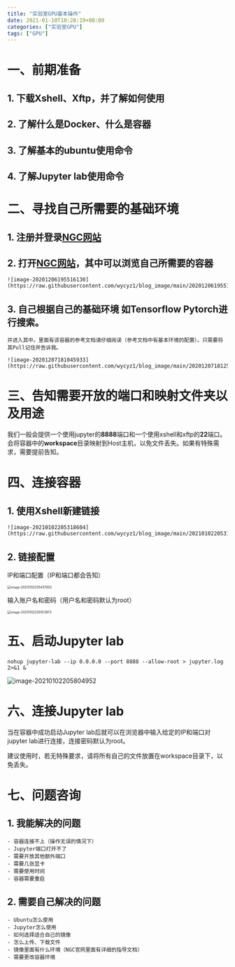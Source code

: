 ```yaml
---
title: "实验室GPU基本操作"
date: 2021-01-10T10:28:19+08:00
categories: ["实验室GPU"]
tags: ["GPU"]
---
```


# 一、前期准备

## 1. 下载Xshell、Xftp，并了解如何使用

## 2. 了解什么是Docker、什么是容器

## 3. 了解基本的ubuntu使用命令

## 4. 了解Jupyter lab使用命令

# 二、寻找自己所需要的基础环境

## 1. 注册并登录[NGC网站](https://ngc.nvidia.com/catalog/containers?orderBy=modifiedDESC&pageNumber=0&query=&quickFilter=containers&filters=)

## 2. 打开[NGC网站](https://ngc.nvidia.com/catalog/containers?orderBy=modifiedDESC&pageNumber=0&query=&quickFilter=containers&filters=)，其中可以浏览自己所需要的容器

	![image-20201206195516130](https://raw.githubusercontent.com/wycyz1/blog_image/main/20201206195516.png)

## 3. 自己根据自己的基础环境 如Tensorflow Pytorch进行搜索。

	并进入其中。里面有该容器的参考文档请仔细阅读（参考文档中有基本环境的配置）。只需要将其Pull记住并告诉我。

	![image-20201207181045933](https://raw.githubusercontent.com/wycyz1/blog_image/main/20201207181251.png)

# 三、告知需要开放的端口和映射文件夹以及用途

我们一般会提供一个使用jupyter的**8888**端口和一个使用xshell和xftp的**22**端口。会将容器中的**workspace**目录映射到Host主机，以免文件丢失。如果有特殊需求，需要提前告知。

# 四、连接容器

## 1. 使用Xshell新建链接

	![image-20210102205318604](https://raw.githubusercontent.com/wycyz1/blog_image/main/20210102205318.png)

## 2. 链接配置

IP和端口配置（IP和端口都会告知）

<img src="https://raw.githubusercontent.com/wycyz1/blog_image/main/20210102205437.png" alt="image-20210102205437002" style="zoom:50%;" />

输入账户名和密码（用户名和密码默认为root）

<img src="https://raw.githubusercontent.com/wycyz1/blog_image/main/20210102205554.png" alt="image-20210102205553973" style="zoom:50%;" />


# 五、启动Jupyter lab

​	``` nohup jupyter-lab --ip 0.0.0.0 --port 8888 --allow-root > jupyter.log 2>&1 &  ```



![image-20210102205804952](https://raw.githubusercontent.com/wycyz1/blog_image/main/20210102210010.png)

# 六、连接Jupyter lab

当在容器中成功启动Jupyter lab后就可以在浏览器中输入给定的IP和端口对jupyter lab进行连接，连接密码默认为root。

建议使用时，若无特殊要求，请将所有自己的文件放置在workspace目录下，以免丢失。

# 七、问题咨询

## 1. 我能解决的问题

	- 容器连接不上（操作无误的情况下）
	- Jupyter端口打开不了
	- 需要开放其他额外端口
	- 需要几张显卡
	- 需要使用时间
	- 容器需要重启

## 2. 需要自己解决的问题

	- Ubuntu怎么使用
	- Jupyter怎么使用
	- 如何选择适合自己的镜像
	- 怎么上传、下载文件
	- 镜像里面有什么环境（NGC官网里面有详细的指导文档）
	- 需要更改容器环境

	